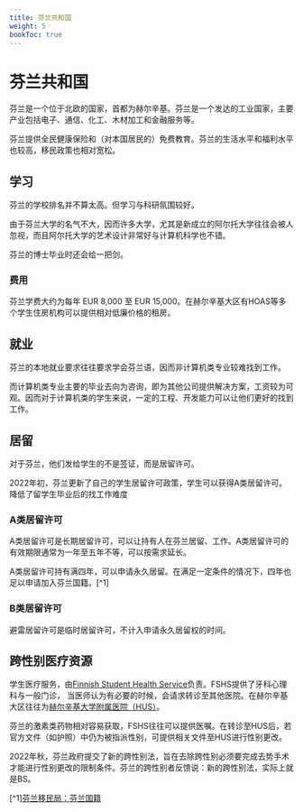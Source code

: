 ```yaml
---
title: 芬兰共和国
weight: 5
bookToc: true
---
```


# 芬兰共和国

芬兰是一个位于北欧的国家，首都为赫尔辛基。芬兰是一个发达的工业国家，主要产业包括电子、通信、化工、木材加工和金融服务等。

芬兰提供全民健康保险和（对本国居民的）免费教育。芬兰的生活水平和福利水平也较高，移民政策也相对宽松。

## 学习

芬兰的学校排名并不算太高。但学习与科研氛围较好。

由于芬兰大学的名气不大，因而许多大学，尤其是新成立的阿尔托大学往往会被人忽视，而且阿尔托大学的艺术设计非常好与计算机科学也不错。

芬兰的博士毕业时还会给一把剑。

### 费用

芬兰学费大约为每年 EUR 8,000 至 EUR 15,000。在赫尔辛基大区有HOAS等多个学生住房机构可以提供相对低廉价格的租房。

## 就业

芬兰的本地就业要求往往要求学会芬兰语，因而非计算机类专业较难找到工作。

而计算机类专业主要的毕业去向为咨询，即为其他公司提供解决方案，工资较为可观。因而对于计算机类的学生来说，一定的工程、开发能力可以让他们更好的找到工作。

## 居留

对于芬兰，他们发给学生的不是签证，而是居留许可。

2022年初，芬兰更新了自己的学生居留许可政策，学生可以获得A类居留许可。降低了留学生毕业后的找工作难度

### A类居留许可

A类居留许可是长期居留许可，可以让持有人在芬兰居留、工作。A类居留许可的有效期限通常为一年至五年不等，可以按需求延长。

A类居留许可持有满四年，可以申请永久居留。在满足一定条件的情况下，四年也足以申请加入芬兰国籍。[^1]

### B类居留许可

避雷居留许可是临时居留许可，不计入申请永久居留权的时间。

## 跨性别医疗资源

学生医疗服务，由[Finnish Student Health Service](https://www.yths.fi/en/frontpage/)负责。FSHS提供了牙科心理科与一般门诊， 当医师认为有必要的时候，会请求转诊至其他医院。在赫尔辛基大区往往为[赫尔辛基大学附属医院（HUS）](https://www.hus.fi/en)。


芬兰的激素类药物相对容易获取，FSHS往往可以提供医嘱。在转诊至HUS后，若官方文件（如护照）中仍为被指派性别，可提供相关文件至HUS进行性别更改。

2022年秋，芬兰政府提交了新的跨性别法，旨在去除跨性别必须要完成去势手术才能进行性别更改的限制条件。芬兰的跨性别者反馈说：新的跨性别法，实际上就是BS。





[^1][芬兰移民局：芬兰国籍](https://migri.fi/en/faq-finnish-citizenship)